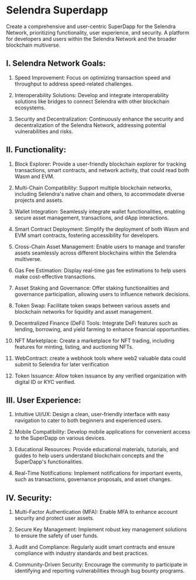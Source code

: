 # Selendra Superdapp

Create a comprehensive and user-centric SuperDapp for the Selendra Network, prioritizing functionality, user experience, and security. A platform for developers and users within the Selendra Network and the broader blockchain multiverse.

## I. Selendra Network Goals:

1. Speed Improvement: Focus on optimizing transaction speed and throughput to address speed-related challenges.

2. Interoperability Solutions: Develop and integrate interoperability solutions like bridges to connect Selendra with other blockchain ecosystems.

3. Security and Decentralization: Continuously enhance the security and decentralization of the Selendra Network, addressing potential vulnerabilities and risks.

## II. Functionality:

1. Block Explorer: Provide a user-friendly blockchain explorer for tracking transactions, smart contracts, and network activity, that could read both Wasm and EVM.

2. Multi-Chain Compatibility: Support multiple blockchain networks, including Selendra's native chain and others, to accommodate diverse projects and assets.

3. Wallet Integration: Seamlessly integrate wallet functionalities, enabling secure asset management, transactions, and dApp interactions.

4. Smart Contract Deployment: Simplify the deployment of both Wasm and EVM smart contracts, fostering accessibility for developers.

5. Cross-Chain Asset Management: Enable users to manage and transfer assets seamlessly across different blockchains within the Selendra multiverse.

6. Gas Fee Estimation: Display real-time gas fee estimations to help users make cost-effective transactions.

7. Asset Staking and Governance: Offer staking functionalities and governance participation, allowing users to influence network decisions.

8. Token Swap: Facilitate token swaps between various assets and blockchain networks for liquidity and asset management.

9. Decentralized Finance (DeFi) Tools: Integrate DeFi features such as lending, borrowing, and yield farming to enhance financial opportunities.

10. NFT Marketplace: Create a marketplace for NFT trading, including features for minting, listing, and auctioning NFTs.

11. WebContract: create a webhook tools where web2 valuable data could submit to Selendra for later verification

12. Token Issuance: Allow token issuance by any verified organization with digital ID or KYC verified.

## III. User Experience:

1. Intuitive UI/UX: Design a clean, user-friendly interface with easy navigation to cater to both beginners and experienced users.

2. Mobile Compatibility: Develop mobile applications for convenient access to the SuperDapp on various devices.

3. Educational Resources: Provide educational materials, tutorials, and guides to help users understand blockchain concepts and the SuperDapp's functionalities.

4. Real-Time Notifications: Implement notifications for important events, such as transactions, governance proposals, and asset changes.

## IV. Security:

1. Multi-Factor Authentication (MFA): Enable MFA to enhance account security and protect user assets.

2. Secure Key Management: Implement robust key management solutions to ensure the safety of user funds.

3. Audit and Compliance: Regularly audit smart contracts and ensure compliance with industry standards and best practices.

4. Community-Driven Security: Encourage the community to participate in identifying and reporting vulnerabilities through bug bounty programs.

